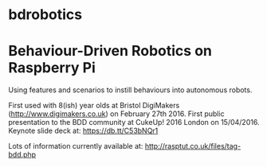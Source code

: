 # bdrobotics
# Behaviour-Driven Robotics on Raspberry Pi

Using features and scenarios to instill behaviours into autonomous robots.

First used with 8(ish) year olds at Bristol DigiMakers (http://www.digimakers.co.uk) on February 27th 2016.
First public presentation to the BDD community at CukeUp! 2016 London on 15/04/2016. Keynote slide deck at: https://db.tt/C53bNQr1

Lots of information currently available at: http://rasptut.co.uk/files/tag-bdd.php
